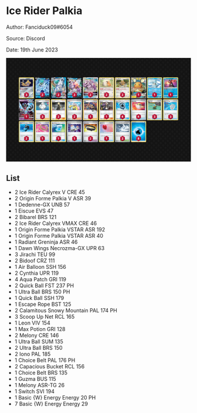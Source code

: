# Ice Rider Palkia

Author: Fanciduck09#6054

Source: Discord

Date: 19th June 2023

![decklist](../../images/PAL/Ice%20Rider%20Palkia/1-%20Ice%20Rider%20Palkia.png)

## List

* 2 Ice Rider Calyrex V CRE 45
* 2 Origin Forme Palkia V ASR 39
* 1 Dedenne-GX UNB 57
* 1 Eiscue EVS 47
* 2 Bibarel BRS 121
* 2 Ice Rider Calyrex VMAX CRE 46
* 1 Origin Forme Palkia VSTAR ASR 192
* 1 Origin Forme Palkia VSTAR ASR 40
* 1 Radiant Greninja ASR 46
* 1 Dawn Wings Necrozma-GX UPR 63
* 3 Jirachi TEU 99
* 2 Bidoof CRZ 111
* 1 Air Balloon SSH 156
* 2 Cynthia UPR 119
* 4 Aqua Patch GRI 119
* 2 Quick Ball FST 237 PH
* 1 Ultra Ball BRS 150 PH
* 1 Quick Ball SSH 179
* 1 Escape Rope BST 125
* 2 Calamitous Snowy Mountain PAL 174 PH
* 3 Scoop Up Net RCL 165
* 1 Leon VIV 154
* 1 Max Potion GRI 128
* 2 Melony CRE 146
* 1 Ultra Ball SUM 135
* 2 Ultra Ball BRS 150
* 2 Iono PAL 185
* 1 Choice Belt PAL 176 PH
* 2 Capacious Bucket RCL 156
* 1 Choice Belt BRS 135
* 1 Guzma BUS 115
* 1 Melony ASR-TG 26
* 1 Switch SVI 194
* 1 Basic {W} Energy Energy 20 PH
* 7 Basic {W} Energy Energy 29
